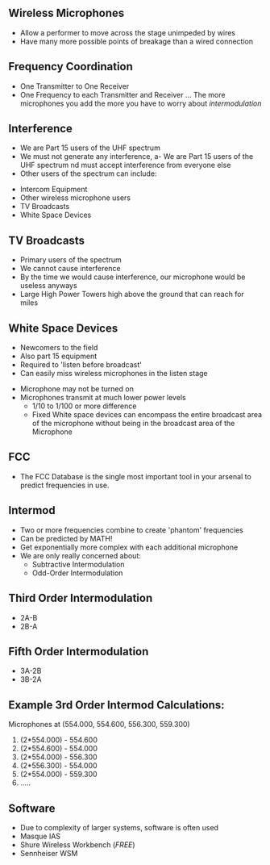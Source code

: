 ## Wireless Microphones
 - Allow a performer to move across the stage unimpeded by wires
 - Have many more possible points of breakage than a wired connection

## Frequency Coordination
 - One Transmitter to One Receiver
 - One Frequency to each Transmitter and Receiver
 ... The more microphones you add the more you have to worry about _intermodulation_

## Interference
- We are Part 15 users of the UHF spectrum
- We must not generate any interference, a- We are Part 15 users of the UHF spectrum
nd must accept interference from everyone else
- Other users of the spectrum can include:
 + Intercom Equipment
 + Other wireless microphone users
 + TV Broadcasts
 + White Space Devices

## TV Broadcasts
 - Primary users of the spectrum
 - We cannot cause interference
 - By the time we would cause interference, our microphone would be useless anyways
 - Large High Power Towers high above the ground that can reach for miles

## White Space Devices
 - Newcomers to the field
 - Also part 15 equipment
 - Required to 'listen before broadcast'
 - Can easily miss wireless microphones in the listen stage
  + Microphone may not be turned on
  + Microphones transmit at much lower power levels
    - 1/10 to 1/100 or more difference
    - Fixed White space devices can encompass the entire broadcast area of the microphone without being in the broadcast area of the Microphone

## FCC
 - The FCC Database is the single most important tool in your arsenal to predict frequencies in use.

## Intermod
 - Two or more frequencies combine to create 'phantom' frequencies
 - Can be predicted by MATH!
 - Get exponentially more complex with each additional microphone
 - We are only really concerned about:
   + Subtractive Intermodulation
   + Odd-Order Intermodulation

## Third Order Intermodulation
 - 2A-B
 - 2B-A

## Fifth Order Intermodulation
 - 3A-2B
 - 3B-2A

## Example 3rd Order Intermod Calculations:
 Microphones at (554.000, 554.600, 556.300, 559.300)
 1. (2*554.000) - 554.600
 2. (2*554.600) - 554.000
 3. (2*554.000) - 556.300
 4. (2*556.300) - 554.000
 5. (2*554.000) - 559.300
 6. .....

## Software
 - Due to complexity of larger systems, software is often used
 - Masque IAS
 - Shure Wireless Workbench (*FREE*)
 - Sennheiser WSM

